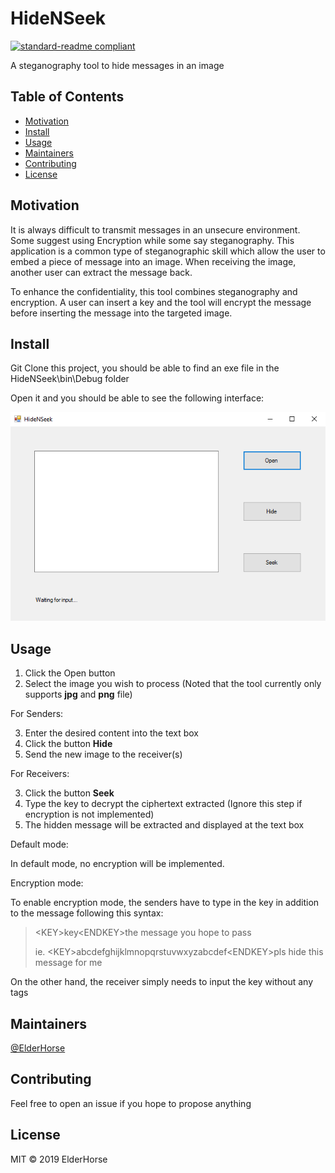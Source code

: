# HideNSeek
[![standard-readme compliant](https://img.shields.io/badge/HideNSeek--readme-OK-green.svg?style=flat-square)](https://github.com/kcwong395/HideNSeek)

A steganography tool to hide messages in an image

## Table of Contents
- [Motivation](#motivation)
- [Install](#install)
- [Usage](#usage)
- [Maintainers](#maintainers)
- [Contributing](#contributing)
- [License](#license)

## Motivation

It is always difficult to transmit messages in an unsecure environment. Some suggest using Encryption while some say steganography. This application is a common type of steganographic skill which allow the user to embed a piece of message into an image. When receiving the image, another user can extract the message back.

To enhance the confidentiality, this tool combines steganography and encryption. A user can insert a key and the tool will encrypt the message before inserting the message into the targeted image.

## Install

Git Clone this project, you should be able to find an exe file in the HideNSeek\bin\Debug folder

Open it and you should be able to see the following interface:

<img src="img_for_readme/cover.PNG" alt="cover icon" />

## Usage

1. Click the Open button
2. Select the image you wish to process (Noted that the tool currently only supports **jpg** and **png** file)

For Senders:

3. Enter the desired content into the text box
4. Click the button **Hide**
5. Send the new image to the receiver(s)

For Receivers:

3. Click the button **Seek**
4. Type the key to decrypt the ciphertext extracted (Ignore this step if encryption is not implemented)
5. The hidden message will be extracted and displayed at the text box

Default mode:

In default mode, no encryption will be implemented.

Encryption mode:

To enable encryption mode, the senders have to type in the key in addition to the message following this syntax:

> \<KEY>key\<ENDKEY>the message you hope to pass
>
> ie. \<KEY>abcdefghijklmnopqrstuvwxyzabcdef\<ENDKEY>pls hide this message for me

On the other hand, the receiver simply needs to input the key without any tags

## Maintainers

[@ElderHorse](https://github.com/kcwong395)

## Contributing
Feel free to open an issue if you hope to propose anything

## License
MIT © 2019 ElderHorse
